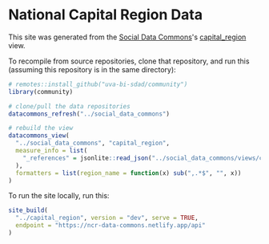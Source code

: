 # National Capital Region Data

This site was generated from the [Social Data Commons](https://github.com/uva-bi-sdad/social_data_commons)'s
[capital_region](https://github.com/uva-bi-sdad/social_data_commons/blob/main/views/capital_region/view.json) view.

To recompile from source repositories, clone that repository, and run this (assuming this repository is in the same directory):
```R
# remotes::install_github("uva-bi-sdad/community")
library(community)

# clone/pull the data repositories
datacommons_refresh("../social_data_commons")

# rebuild the view
datacommons_view(
  "../social_data_commons", "capital_region",
  measure_info = list(
    "_references" = jsonlite::read_json("../social_data_commons/views/capital_region/references.json")
  ),
  formatters = list(region_name = function(x) sub(",.*$", "", x))
)
```

To run the site locally, run this:
```R
site_build(
  "../capital_region", version = "dev", serve = TRUE,
  endpoint = "https://ncr-data-commons.netlify.app/api"
)
```

